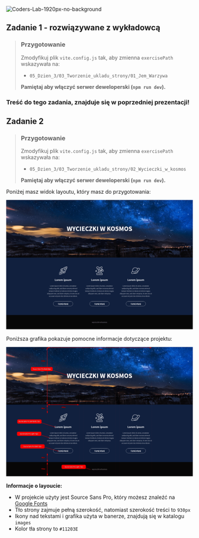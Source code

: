 ![Coders-Lab-1920px-no-background](https://user-images.githubusercontent.com/30623667/104709394-2cabee80-571f-11eb-9518-ea6a794e558e.png)


## Zadanie 1 - rozwiązywane z wykładowcą

> ### Przygotowanie
>
> Zmodyfikuj plik `vite.config.js` tak, aby zmienna `exercisePath` wskazywała na:
>
> - `05_Dzien_3/03_Tworzenie_ukladu_strony/01_Jem_Warzywa`
>
> **Pamiętaj aby włączyć serwer deweloperski (`npm run dev`).**

### Treść do tego zadania, znajduje się w poprzedniej prezentacji!


## Zadanie 2

> ### Przygotowanie
>
> Zmodyfikuj plik `vite.config.js` tak, aby zmienna `exercisePath` wskazywała na:
>
> - `05_Dzien_3/03_Tworzenie_ukladu_strony/02_Wycieczki_w_kosmos`
>
> **Pamiętaj aby włączyć serwer deweloperski (`npm run dev`).**

Poniżej masz widok layoutu, który masz do przygotowania:

![](images/layout.png)

Poniższa grafika pokazuje pomocne informacje dotyczące projektu:

![](images/layout-ciecie.png)

**Informacje o layoucie:**

- W projekcie użyty jest Source Sans Pro, który możesz znaleźć na [Google Fonts](https://fonts.google.com/specimen/Source+Sans+Pro)
- Tło strony zajmuje pełną szerokość, natomiast szerokość treści to `930px`
- Ikony nad tekstami i grafika użyta w banerze, znajdują się w katalogu `images`
- Kolor tła strony to `#11203E`
